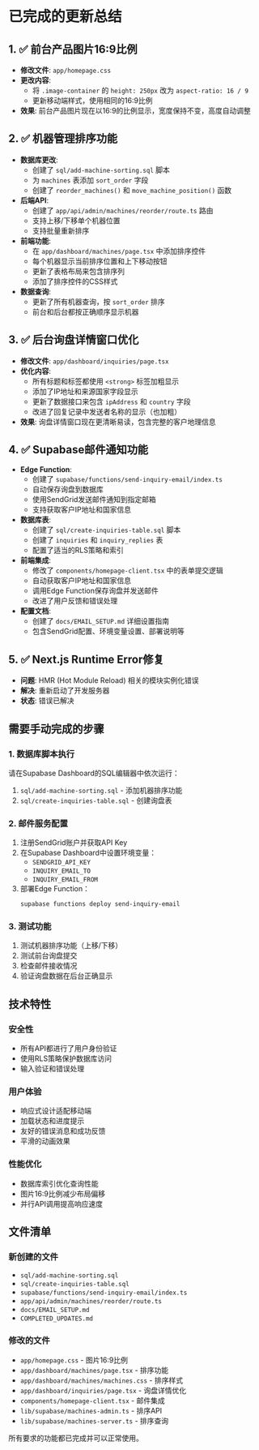 # 已完成的更新总结

## 1. ✅ 前台产品图片16:9比例
- **修改文件**: `app/homepage.css`
- **更改内容**: 
  - 将 `.image-container` 的 `height: 250px` 改为 `aspect-ratio: 16 / 9`
  - 更新移动端样式，使用相同的16:9比例
- **效果**: 前台产品图片现在以16:9的比例显示，宽度保持不变，高度自动调整

## 2. ✅ 机器管理排序功能
- **数据库更改**: 
  - 创建了 `sql/add-machine-sorting.sql` 脚本
  - 为 `machines` 表添加 `sort_order` 字段
  - 创建了 `reorder_machines()` 和 `move_machine_position()` 函数
- **后端API**: 
  - 创建了 `app/api/admin/machines/reorder/route.ts` 路由
  - 支持上移/下移单个机器位置
  - 支持批量重新排序
- **前端功能**: 
  - 在 `app/dashboard/machines/page.tsx` 中添加排序控件
  - 每个机器显示当前排序位置和上下移动按钮
  - 更新了表格布局来包含排序列
  - 添加了排序控件的CSS样式
- **数据查询**: 
  - 更新了所有机器查询，按 `sort_order` 排序
  - 前台和后台都按正确顺序显示机器

## 3. ✅ 后台询盘详情窗口优化
- **修改文件**: `app/dashboard/inquiries/page.tsx`
- **优化内容**:
  - 所有标题和标签都使用 `<strong>` 标签加粗显示
  - 添加了IP地址和来源国家字段显示
  - 更新了数据接口来包含 `ipAddress` 和 `country` 字段
  - 改进了回复记录中发送者名称的显示（也加粗）
- **效果**: 询盘详情窗口现在更清晰易读，包含完整的客户地理信息

## 4. ✅ Supabase邮件通知功能
- **Edge Function**: 
  - 创建了 `supabase/functions/send-inquiry-email/index.ts`
  - 自动保存询盘到数据库
  - 使用SendGrid发送邮件通知到指定邮箱
  - 支持获取客户IP地址和国家信息
- **数据库表**: 
  - 创建了 `sql/create-inquiries-table.sql` 脚本
  - 创建了 `inquiries` 和 `inquiry_replies` 表
  - 配置了适当的RLS策略和索引
- **前端集成**: 
  - 修改了 `components/homepage-client.tsx` 中的表单提交逻辑
  - 自动获取客户IP地址和国家信息
  - 调用Edge Function保存询盘并发送邮件
  - 改进了用户反馈和错误处理
- **配置文档**: 
  - 创建了 `docs/EMAIL_SETUP.md` 详细设置指南
  - 包含SendGrid配置、环境变量设置、部署说明等

## 5. ✅ Next.js Runtime Error修复
- **问题**: HMR (Hot Module Reload) 相关的模块实例化错误
- **解决**: 重新启动了开发服务器
- **状态**: 错误已解决

## 需要手动完成的步骤

### 1. 数据库脚本执行
请在Supabase Dashboard的SQL编辑器中依次运行：
1. `sql/add-machine-sorting.sql` - 添加机器排序功能
2. `sql/create-inquiries-table.sql` - 创建询盘表

### 2. 邮件服务配置
1. 注册SendGrid账户并获取API Key
2. 在Supabase Dashboard中设置环境变量：
   - `SENDGRID_API_KEY`
   - `INQUIRY_EMAIL_TO`
   - `INQUIRY_EMAIL_FROM`
3. 部署Edge Function：
   ```bash
   supabase functions deploy send-inquiry-email
   ```

### 3. 测试功能
1. 测试机器排序功能（上移/下移）
2. 测试前台询盘提交
3. 检查邮件接收情况
4. 验证询盘数据在后台正确显示

## 技术特性

### 安全性
- 所有API都进行了用户身份验证
- 使用RLS策略保护数据库访问
- 输入验证和错误处理

### 用户体验
- 响应式设计适配移动端
- 加载状态和进度提示
- 友好的错误消息和成功反馈
- 平滑的动画效果

### 性能优化
- 数据库索引优化查询性能
- 图片16:9比例减少布局偏移
- 并行API调用提高响应速度

## 文件清单

### 新创建的文件
- `sql/add-machine-sorting.sql`
- `sql/create-inquiries-table.sql`
- `supabase/functions/send-inquiry-email/index.ts`
- `app/api/admin/machines/reorder/route.ts`
- `docs/EMAIL_SETUP.md`
- `COMPLETED_UPDATES.md`

### 修改的文件
- `app/homepage.css` - 图片16:9比例
- `app/dashboard/machines/page.tsx` - 排序功能
- `app/dashboard/machines/machines.css` - 排序样式
- `app/dashboard/inquiries/page.tsx` - 询盘详情优化
- `components/homepage-client.tsx` - 邮件集成
- `lib/supabase/machines-admin.ts` - 排序API
- `lib/supabase/machines-server.ts` - 排序查询

所有要求的功能都已完成并可以正常使用。 